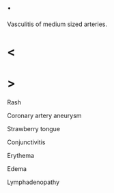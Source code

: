 # .

Vasculitis of medium sized arteries.

# <

# >

Rash

Coronary artery aneurysm

Strawberry tongue

Conjunctivitis

Erythema

Edema

Lymphadenopathy
